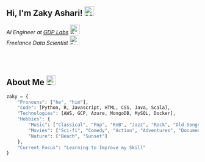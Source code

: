 ## Hi, I'm Zaky Ashari! <img src="https://raw.githubusercontent.com/Tarikul-Islam-Anik/Animated-Fluent-Emojis/master/Emojis/People%20with%20activities/Man%20Raising%20Hand%20Light%20Skin%20Tone.png" alt="Man Raising Hand Light Skin Tone" width="25" height="25" />

_AI Engineer at [GDP Labs](https://www.gdplabs.id/)_ <img src="https://raw.githubusercontent.com/Tarikul-Islam-Anik/Animated-Fluent-Emojis/master/Emojis/Hand%20gestures/Brain.png" alt="Brain" width="25" height="25" /> <br>
_Freelance Data Scientist_ <img src="https://raw.githubusercontent.com/Tarikul-Islam-Anik/Animated-Fluent-Emojis/master/Emojis/Hand%20gestures/Eyes.png" alt="Eyes" width="25" height="25" />

<br><br>
## About Me <img src="https://raw.githubusercontent.com/Tarikul-Islam-Anik/Animated-Fluent-Emojis/master/Emojis/People%20with%20professions/Detective%20Medium-Light%20Skin%20Tone.png" alt="Detective Medium-Light Skin Tone" width="25" height="25" />
```python
zaky = {
    "Pronouns": ["he", "him"],
    "code": [Python, R, Javascript, HTML, CSS, Java, Scala],
    "Technologies": [AWS, GCP, Azure, MongoDB, MySQL, Docker],
    "Hobbies": {
        "Music": ["Classical", "Pop", "RnB", "Jazz", "Rock", "Old Songs"],
        "Movies": ["Sci-fi", "Comedy", "Action", "Adventures", "Documentary"],
        "Nature": ["Beach", "Sunset"]
    },
    "Current Focus": "Learning to Improve my Skill"
}

```
